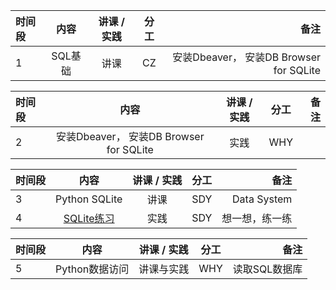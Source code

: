 

|时间段    |  内容    | 讲课 / 实践     |  分工  |  备注       |
| :---    |  :----:  |   :----:    |    :----:    | ---: |
|    1    |  SQL基础 |   讲课    |     CZ     |   安装Dbeaver， 安装DB Browser for SQLite      |


|时间段    |  内容    | 讲课 / 实践     |  分工  |  备注       |
| :---    |  :----:  |   :----:    |    :----:    | ---: |
|    2    |  安装Dbeaver， 安装DB Browser for SQLite  |   实践    |     WHY     |        |


|时间段   |  内容    | 讲课 / 实践     |  分工  |  备注       |
| :---     |   :----:    |   :----:    |    :----:    | ---: |
|   3      |  Python SQLite   |   讲课    |     SDY     |   Data System      |
|   4      |  [SQLite练习]() | 实践 |  SDY | 想一想，练一练 |


| 时间段   |       内容     | 讲课 / 实践 | 分工  | 备注 |
| :-----  | :-------------: | :---------: | :---: | ---: |
|    5    | Python数据访问   |  讲课与实践   |     WHY     |    读取SQL数据库   |
